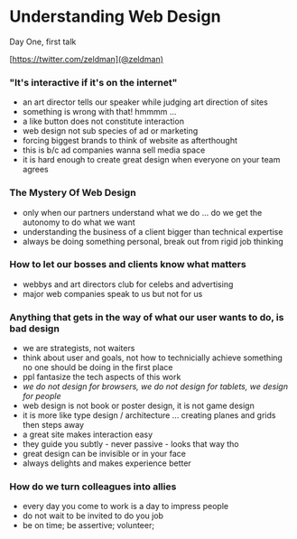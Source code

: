 # Understanding Web Design

Day One, first talk

[https://twitter.com/zeldman](@zeldman)

### "It's interactive if it's on the internet"

- an art director tells our speaker while judging art direction of sites
- something is wrong with that! hmmmm ...
- a like button does not constitute interaction
- web design not sub species of ad or marketing
- forcing biggest brands to think of website as afterthought
- this is b/c ad companies wanna sell media space
- it is hard enough to create great design when everyone on your team agrees


### The Mystery Of Web Design

- only when our partners understand what we do ... do we get the autonomy to do what we want
- understanding the business of a client bigger than technical expertise 
- always be doing something personal, break out from rigid job thinking


### How to let our bosses and clients know what matters

- webbys and art directors club for celebs and advertising
- major web companies speak to us but not for us


### Anything that gets in the way of what our user wants to do, is bad design

- we are strategists, not waiters
- think about user and goals, not how to technicially achieve something no one should be doing in the first place
- ppl fantasize the tech aspects of this work
- *we do not design for browsers, we do not design for tablets, we design for people*
- web design is not book or poster design, it is not game design
- it is more like type design / architecture ... creating planes and grids then steps away
- a great site makes interaction easy
- they guide you subtly - never passive - looks that way tho
- great design can be invisible or in your face
- always delights and makes experience better


### How do we turn colleagues into allies

- every day you come to work is a day to impress people
- do not wait to be invited to do you job
- be on time; be assertive; volunteer;
